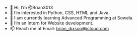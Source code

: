 - 👋 Hi, I’m @Brian3013
- 👀 I’m interested in Python, CSS, HTML and Java.
- 🌱 I am currently learning Advanced Programming at Sowela.
- 💞️ I’m an Intern for Website development.
- 📫 Reach me at Email: brian_dixson@icloud.com
<!---
Brian3013/Brian3013 is a ✨ special ✨ repository because its `README.md` (this file) appears on your GitHub profile.
You can click the Preview link to take a look at your changes.
--->
